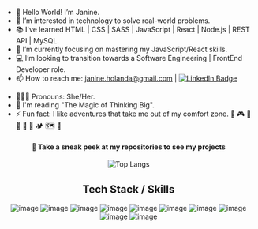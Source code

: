 - 👋 Hello World! I’m Janine.
- 🚀 I’m interested in technology to solve real-world problems.
- 📚 I've learned HTML | CSS | SASS | JavaScript | React | Node.js | REST API | MySQL.
- 🎯 I’m currently focusing on mastering my JavaScript/React skills. 
- 💻 I’m looking to transition towards a Software Engineering | FrontEnd Developer role.
- 📫 How to reach me: janine.holanda@gmail.com  |  <a href="https://www.linkedin.com/in/janineholanda ">
  <img src="https://img.shields.io/badge/LinkedIn-blue?style=for-the-badge&logo=linkedin&logoColor=white" alt="LinkedIn Badge"/>
</a>

- 💁🏽‍♀️ Pronouns: She/Her.
- 📖 I'm reading "The Magic of Thinking Big".
- ⚡ Fun fact: I like adventures that take me out of my comfort zone. 🥊 🎮 🎨 🧩 🛴 🛶 🏕️ 🗺️ 🎢

<div align="center">

<!-- <a href="http://camilabarros.ca/">
  <img src="https://img.shields.io/badge/CV/Resume-darkgreen?style=for-the-badge&logo=cv/resume&logoColor=white" alt="CV/Resume Badge"/>
</a> -->

<h4> 👀 Take a sneak peek at my repositories to see my projects</h4>

![Top Langs](https://github-readme-stats.vercel.app/api/top-langs/?username=janine-holanda&layout=compact&theme=neon)

<h2>Tech Stack / Skills</h2>

![image](https://img.shields.io/badge/JavaScript-323330?style=for-the-badge&logo=javascript&logoColor=F7DF1E)
![image](https://img.shields.io/badge/HTML5-E34F26?style=for-the-badge&logo=html5&logoColor=white)
![image](https://img.shields.io/badge/CSS3-1572B6?style=for-the-badge&logo=css3&logoColor=white)
![image](https://img.shields.io/badge/Sass-CC6699?style=for-the-badge&logo=sass&logoColor=white)
![image](https://img.shields.io/badge/React-20232A?style=for-the-badge&logo=react&logoColor=61DAFB)
![image](https://img.shields.io/badge/Tailwind_CSS-38B2AC?style=for-the-badge&logo=tailwind-css&logoColor=white)
![image](https://img.shields.io/badge/Node.js-339933?style=for-the-badge&logo=nodedotjs&logoColor=white)
![image](https://img.shields.io/badge/Express.js-000000?style=for-the-badge&logo=express&logoColor=white)
![image](https://img.shields.io/badge/json-5E5C5C?style=for-the-badge&logo=json&logoColor=white)
![image](https://img.shields.io/badge/Vite-B73BFE?style=for-the-badge&logo=vite&logoColor=FFD62E)
<br><br><br>

</div>
